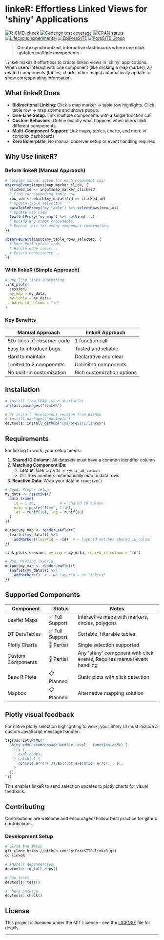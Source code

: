 
<!-- README.md is generated from README.Rmd. Please edit that file -->

# linkeR: Effortless Linked Views for 'shiny' Applications

<!-- badges: start -->

[![R-CMD-check](https://github.com/EpiForeSITE/linkeR/actions/workflows/R-CMD-check.yaml/badge.svg?cache=bust)](https://github.com/EpiForeSITE/linkeR/actions/workflows/R-CMD-check.yaml)
[![Codecov test
coverage](https://codecov.io/gh/EpiForeSITE/linkeR/graph/badge.svg)](https://app.codecov.io/gh/EpiForeSITE/linkeR)
[![CRAN
status](https://www.r-pkg.org/badges/version/linkeR)](https://CRAN.R-project.org/package=linkeR)
[![Lifecycle:
experimental](https://img.shields.io/badge/lifecycle-experimental-orange.svg)](https://lifecycle.r-lib.org/articles/stages.html#experimental)
[![EpiForeSITE](https://img.shields.io/badge/Part%20of-EpiForeSITE-blue.svg)](https://github.com/EpiForeSITE/software)
[![ForeSITE
Group](https://github.com/EpiForeSITE/software/raw/e82ed88f75e0fe5c0a1a3b38c2b94509f122019c/docs/assets/foresite-software-badge.svg)](https://github.com/EpiForeSITE)
<!-- badges: end -->

> **Create synchronized, interactive dashboards where one click updates
> multiple components**

`linkeR` makes it effortless to create linked views in 'shiny'
applications. When users interact with one component (like clicking a
map marker), all related components (tables, charts, other maps)
automatically update to show corresponding information.

## What linkeR Does

- **Bidirectional Linking**: Click a map marker → table row highlights.
  Click table row → map zooms and shows popup.
- **One-Line Setup**: Link multiple components with a single function
  call
- **Custom Behaviors**: Define exactly what happens when users click
  different components
- **Multi-Component Support**: Link maps, tables, charts, and more in
  complex dashboards
- **Zero Boilerplate**: No manual observer setup or event handling
  required

## Why Use linkeR?

### Before linkeR (Manual Approach)

``` r
# Complex manual setup for each component pair
observeEvent(input$map_marker_click, {
  clicked_id <- input$map_marker_click$id
  # Find corresponding table row
  row_idx <- which(my_data()$id == clicked_id)
  # Update table selection
  dataTableProxy("my_table") %>% selectRows(row_idx)
  # Update map view
  leafletProxy("my_map") %>% setView(...)
  # Update any other components...
  # Repeat this for every component combination!
})

observeEvent(input$my_table_rows_selected, {
  # More boilerplate code...
  # Handle edge cases...
  # Ensure consistency...
})
```

### With linkeR (Simple Approach)

``` r
# One line links everything!
link_plots(
  session,
  my_map = my_data,
  my_table = my_data,
  shared_id_column = "id"
)
```

### Key Benefits

| Manual Approach            | linkeR Approach            |
|----------------------------|----------------------------|
| 50+ lines of observer code | 1 function call            |
| Easy to introduce bugs     | Tested and reliable        |
| Hard to maintain           | Declarative and clear      |
| Limited to 2 components    | Unlimited components       |
| No built-in customization  | Rich customization options |

## Installation

``` r
# Install from CRAN (when available)
install.packages("linkeR")

# Or install development version from GitHub
# install.packages("devtools")
devtools::install_github("EpiForeSITE/linkeR")
```

## Requirements

For linking to work, your setup needs:

1.  **Shared ID Column**: All datasets must have a common identifier
    column
2.  **Matching Component IDs**:
    - Leaflet: Use `layerId = ~your_id_column`
    - DT: Row numbers automatically map to data rows
3.  **Reactive Data**: Wrap your data in `reactive()`

``` r
# Good: Proper setup
my_data <- reactive({
  data.frame(
    id = 1:10,           # ← Shared ID column
    name = paste("Item", 1:10),
    lat = runif(10), lng = runif(10)
  )
})

output$my_map <- renderLeaflet({
  leaflet(my_data()) %>%
    addMarkers(layerId = ~id)  # ← layerId matches shared_id_column
})

link_plots(session, my_map = my_data, shared_id_column = "id")

# Bad: Missing layerId
output$my_map <- renderLeaflet({
  leaflet(my_data()) %>%
    addMarkers()  # ← No layerId = no linking!
})
```

## Supported Components

| Component | Status | Notes |
|----|----|----|
| Leaflet Maps | ✅ Full Support | Interactive maps with markers, circles, polygons |
| DT DataTables | ✅ Full Support | Sortable, filterable tables |
| Plotly Charts | 🔄 Partial | Single selection supported |
| Custom Components | 🔄 Partial | Any 'shiny' component with click events, Requires manual event handling |
| Base R Plots | 📋 Planned | Static plots with click detection |
| Mapbox | 📋 Planned | Alternative mapping solution |

## Plotly visual feedback

For native plotly selection highlighting to work, your Shiny UI must include a custom JavaScript message handler:

```r
tags$script(HTML("
  Shiny.addCustomMessageHandler('eval', function(code) {
    try {
      eval(code);
    } catch(e) {
      console.error('JavaScript execution error:', e);
    }
  });
"))
```

This enables linkeR to send selection updates to plotly charts for visual feedback.

## Contributing

Contributions are welcome and encouraged! Follow best practice for
github contributions.

### Development Setup

``` r
# Clone and setup
git clone https://github.com/EpiForeSITE/linkeR.git
cd linkeR

# Install dependencies
devtools::install_deps()

# Run tests
devtools::test()

# Check package
devtools::check()
```

## License

This project is licensed under the MIT License - see the
[LICENSE](LICENSE) file for details.

------------------------------------------------------------------------
